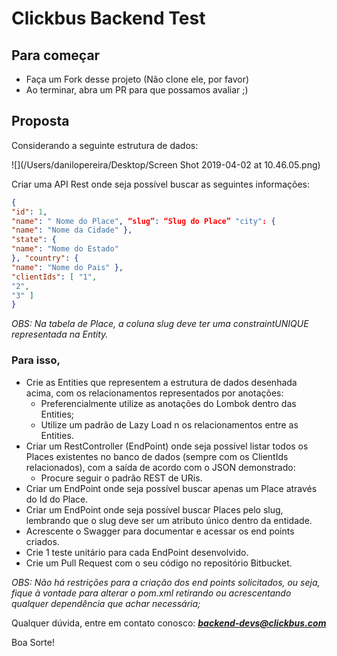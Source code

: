 # Clickbus Backend Test

## Para começar
* Faça um Fork desse projeto (Não clone ele, por favor)
* Ao terminar, abra um PR para que possamos avaliar ;)

## Proposta
Considerando a seguinte estrutura de dados:

![](/Users/danilopereira/Desktop/Screen Shot 2019-04-02 at 10.46.05.png)

Criar uma API Rest onde seja possível buscar as seguintes informações:
```json
{
"id": 1,
"name": " Nome do Place", “slug”: “Slug do Place” "city": {
"name": "Nome da Cidade" },
"state": {
"name": "Nome do Estado"
}, "country": {
"name": "Nome do Pais" },
"clientIds": [ "1",
"2",
"3" ]
}
```

*OBS: Na tabela de Place, a coluna ​slug​​ deve ter uma constraint ​UNIQUE​​ representada na Entity.*

### Para isso, 
* Crie as Entities que representem a estrutura de dados desenhada acima, com os relacionamentos representados por anotações:
    * Preferencialmente utilize as anotações do ​Lombok​​ dentro das Entities;
    * Utilize um padrão de ​Lazy​​ ​Load​​ n​ os relacionamentos entre as Entities.
* Criar um RestController (EndPoint) onde seja possível listar todos os Places existentes
no banco de dados (sempre com os ClientIds relacionados), com a saída de acordo com o JSON demonstrado:
    * Procure seguir o padrão REST de URis.
* Criar um EndPoint onde seja possível buscar apenas um Place através do Id do Place.
* Criar um EndPoint onde seja possível buscar Places pelo slug, lembrando que o slug
deve ser um atributo único dentro da entidade.
* Acrescente o Swagger para documentar e acessar os end points criados.
* Crie 1 teste unitário para cada EndPoint desenvolvido.
* Crie um Pull Request com o seu código no repositório Bitbucket.

*OBS:
Não há restrições para a criação dos end points solicitados, ou seja, fique à vontade
para alterar o pom.xml retirando ou acrescentando qualquer dependência que achar necessária;*

Qualquer dúvida, entre em contato conosco: ***backend-devs@clickbus.com***

Boa Sorte!

